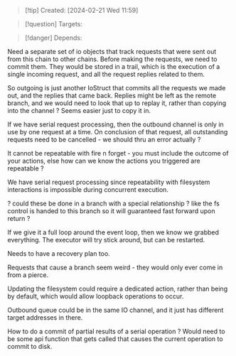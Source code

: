 
>[!tip] Created: [2024-02-21 Wed 11:59]

>[!question] Targets: 

>[!danger] Depends: 

Need a separate set of io objects that track requests that were sent out from this chain to other chains.  Before making the requests, we need to commit them.  They would be stored in a trail, which is the execution of a single incoming request, and all the request replies related to them.

So outgoing is just another IoStruct that commits all the requests we made out, and the replies that came back.  Replies might be left as the remote branch, and we would need to look that up to replay it, rather than copying into the channel ?  Seems easier just to copy it in.

If we have serial request processing, then the outbound channel is only in use by one request at a time.  On conclusion of that request, all outstanding requests need to be cancelled - we should thru an error actually ? 

It cannot be repeatable with fire n forget - you must include the outcome of your actions, else how can we know the actions you triggered are repeatable ?

We have serial request processing since repeatability with filesystem interactions is impossible during concurrent execution.

? could these be done in a branch with a special relationship ?  like the fs control is handed to this branch so it will guaranteed fast forward upon return ?

If we give it a full loop around the event loop, then we know we grabbed everything.
The executor will try stick around, but can be restarted.

Needs to have a recovery plan too.

Requests that cause a branch seem weird - they would only ever come in from a pierce.

Updating the filesystem could require a dedicated action, rather than being by default, which would allow loopback operations to occur.

Outbound queue could be in the same IO channel, and it just has different target addresses in there.

How to do a commit of partial results of a serial operation ?  Would need to be some api function that gets called that causes the current operation to commit to disk.


